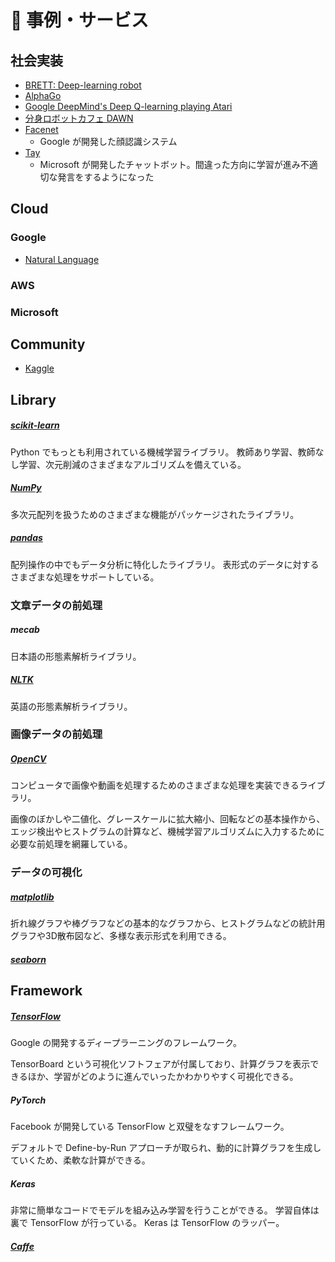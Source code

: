 # 🏢 事例・サービス

## 社会実装
- [BRETT: Deep-learning robot](https://engineering.berkeley.edu/brett/)
- [AlphaGo](https://ja.wikipedia.org/wiki/AlphaGo)
- [Google DeepMind's Deep Q-learning playing Atari](https://deepmind.com/research/publications/playing-atari-deep-reinforcement-learning)
- [分身ロボットカフェ DAWN](https://dawn2019.orylab.com/)
- [Facenet](https://arxiv.org/abs/1503.03832)
  - Google が開発した顔認識システム
- [Tay](https://ja.wikipedia.org/wiki/Tay_(%E4%BA%BA%E5%B7%A5%E7%9F%A5%E8%83%BD))
  - Microsoft が開発したチャットボット。間違った方向に学習が進み不適切な発言をするようになった

## Cloud

### Google
- [Natural Language](https://cloud.google.com/natural-language?hl=ja)

### AWS

### Microsoft

## Community
- [Kaggle](https://www.kaggle.com/)

## Library

##### [scikit-learn](https://scikit-learn.org/stable/index.html)
Python でもっとも利用されている機械学習ライブラリ。
教師あり学習、教師なし学習、次元削減のさまざまなアルゴリズムを備えている。

##### [NumPy](https://numpy.org/)
多次元配列を扱うためのさまざまな機能がパッケージされたライブラリ。

##### [pandas](https://pandas.pydata.org/)
配列操作の中でもデータ分析に特化したライブラリ。
表形式のデータに対するさまざまな処理をサポートしている。

### 文章データの前処理

##### mecab
日本語の形態素解析ライブラリ。

##### [NLTK](https://www.nltk.org/)
英語の形態素解析ライブラリ。

### 画像データの前処理

##### [OpenCV](https://opencv.org/)
コンピュータで画像や動画を処理するためのさまざまな処理を実装できるライブラリ。

画像のぼかしや二値化、グレースケールに拡大縮小、回転などの基本操作から、エッジ検出やヒストグラムの計算など、機械学習アルゴリズムに入力するために必要な前処理を網羅している。

### データの可視化

##### [matplotlib](https://matplotlib.org/)
折れ線グラフや棒グラフなどの基本的なグラフから、ヒストグラムなどの統計用グラフや3D散布図など、多様な表示形式を利用できる。

##### [seaborn](https://seaborn.pydata.org/)

## Framework

##### [TensorFlow](https://www.tensorflow.org/?hl=ja)
Google の開発するディープラーニングのフレームワーク。

TensorBoard という可視化ソフトフェアが付属しており、計算グラフを表示できるほか、学習がどのように進んでいったかわかりやすく可視化できる。

##### PyTorch
Facebook が開発している TensorFlow と双璧をなすフレームワーク。

デフォルトで Define-by-Run アプローチが取られ、動的に計算グラフを生成していくため、柔軟な計算ができる。

##### Keras
非常に簡単なコードでモデルを組み込み学習を行うことができる。
学習自体は裏で TensorFlow が行っている。
Keras は TensorFlow のラッパー。

##### [Caffe](https://caffe.berkeleyvision.org/)
